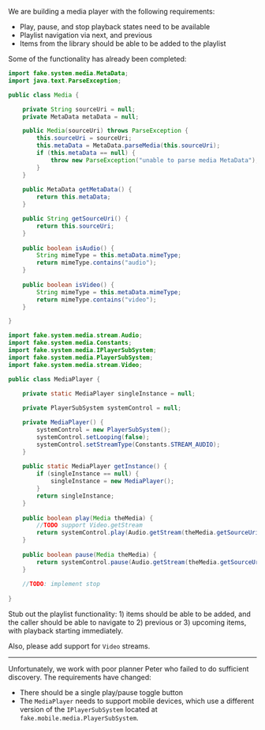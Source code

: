 We are building a media player with the following requirements:
- Play, pause, and stop playback states need to be available
- Playlist navigation via next, and previous
- Items from the library should be able to be added to the playlist

Some of the functionality has already been completed:

```java
import fake.system.media.MetaData;
import java.text.ParseException;

public class Media {

    private String sourceUri = null;
    private MetaData metaData = null;

    public Media(sourceUri) throws ParseException {
        this.sourceUri = sourceUri;
        this.metaData = MetaData.parseMedia(this.sourceUri);
        if (this.metaData == null) {
            throw new ParseException("unable to parse media MetaData");
        }
    }
    
    public MetaData getMetaData() {
        return this.metaData;
    }

    public String getSourceUri() {
        return this.sourceUri;
    }
    
    public boolean isAudio() {
        String mimeType = this.metaData.mimeType;
        return mimeType.contains("audio");
    }
    
    public boolean isVideo() {
        String mimeType = this.metaData.mimeType;
        return mimeType.contains("video");
    }

}
```

```java
import fake.system.media.stream.Audio;
import fake.system.media.Constants;
import fake.system.media.IPlayerSubSystem;
import fake.system.media.PlayerSubSystem;
import fake.system.media.stream.Video;

public class MediaPlayer {

    private static MediaPlayer singleInstance = null;
    
    private PlayerSubSystem systemControl = null;

    private MediaPlayer() {
        systemControl = new PlayerSubSystem();
        systemControl.setLooping(false);
        systemControl.setStreamType(Constants.STREAM_AUDIO);
    }
    
    public static MediaPlayer getInstance() {
        if (singleInstance == null) {
            singleInstance = new MediaPlayer();
        }
        return singleInstance;
    }
    
    public boolean play(Media theMedia) {
        //TODO support Video.getStream
        return systemControl.play(Audio.getStream(theMedia.getSourceUri()));
    }
    
    public boolean pause(Media theMedia) {
        return systemControl.pause(Audio.getStream(theMedia.getSourceUri()));
    }
    
    //TODO: implement stop
    
}
```

Stub out the playlist functionality: 1) items should be able to be added,
and the caller should be able to navigate to 2) previous or 3) upcoming items,
with playback starting immediately.

Also, please add support for `Video` streams.

***

Unfortunately, we work with poor planner Peter who failed to do sufficient discovery.
The requirements have changed:
- There should be a single play/pause toggle button
- The `MediaPlayer` needs to support mobile devices, which use a different version of the `IPlayerSubSystem` located at `fake.mobile.media.PlayerSubSystem`.
